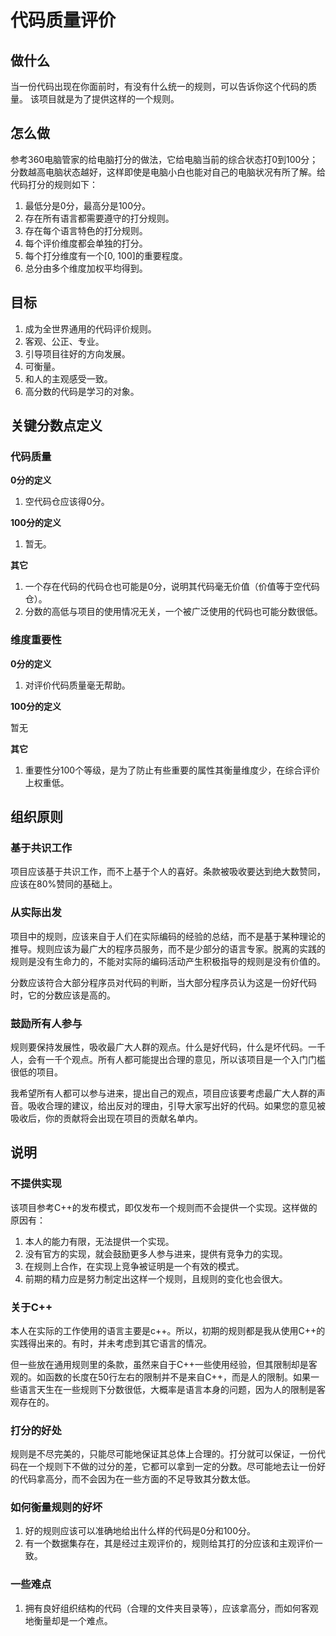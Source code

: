 <h1>代码质量评价</h1>

<h2>做什么</h2>

当一份代码出现在你面前时，有没有什么统一的规则，可以告诉你这个代码的质量。
该项目就是为了提供这样的一个规则。

<h2>怎么做</h2>

参考360电脑管家的给电脑打分的做法，它给电脑当前的综合状态打0到100分；分数越高电脑状态越好，这样即使是电脑小白也能对自己的电脑状况有所了解。给代码打分的规则如下：

1. 最低分是0分，最高分是100分。
2. 存在所有语言都需要遵守的打分规则。
3. 存在每个语言特色的打分规则。
4. 每个评价维度都会单独的打分。
5. 每个打分维度有一个[0, 100]的重要程度。
6. 总分由多个维度加权平均得到。


<h2>目标</h2>

1. 成为全世界通用的代码评价规则。
2. 客观、公正、专业。
3. 引导项目往好的方向发展。
4. 可衡量。
5. 和人的主观感受一致。
6. 高分数的代码是学习的对象。

<h2>关键分数点定义</h2>

<h3>代码质量</h3>

**0分的定义**

1. 空代码仓应该得0分。

**100分的定义**

1. 暂无。

**其它**

1. 一个存在代码的代码仓也可能是0分，说明其代码毫无价值（价值等于空代码仓）。
2. 分数的高低与项目的使用情况无关，一个被广泛使用的代码也可能分数很低。

<h3>维度重要性</h3>

**0分的定义**

1. 对评价代码质量毫无帮助。

**100分的定义**

暂无

**其它**

1. 重要性分100个等级，是为了防止有些重要的属性其衡量维度少，在综合评价上权重低。


<h2>组织原则</h2>

<h3>基于共识工作</h3>

项目应该基于共识工作，而不上基于个人的喜好。条款被吸收要达到绝大数赞同，应该在80%赞同的基础上。

<h3>从实际出发</h3>

项目中的规则，应该来自于人们在实际编码的经验的总结，而不是基于某种理论的推导。规则应该为最广大的程序员服务，而不是少部分的语言专家。脱离的实践的规则是没有生命力的，不能对实际的编码活动产生积极指导的规则是没有价值的。

分数应该符合大部分程序员对代码的判断，当大部分程序员认为这是一份好代码时，它的分数应该是高的。

<h3>鼓励所有人参与</h3>

规则要保持发展性，吸收最广大人群的观点。什么是好代码，什么是坏代码。一千人，会有一千个观点。所有人都可能提出合理的意见，所以该项目是一个入门门槛很低的项目。

我希望所有人都可以参与进来，提出自己的观点，项目应该要考虑最广大人群的声音。吸收合理的建议，给出反对的理由，引导大家写出好的代码。如果您的意见被吸收后，你的贡献将会出现在项目的贡献名单内。

<h2>说明</h2>

<h3>不提供实现</h3>

该项目参考C++的发布模式，即仅发布一个规则而不会提供一个实现。这样做的原因有：

1. 本人的能力有限，无法提供一个实现。
2. 没有官方的实现，就会鼓励更多人参与进来，提供有竞争力的实现。
3. 在规则上合作，在实现上竞争被证明是一个有效的模式。
4. 前期的精力应是努力制定出这样一个规则，且规则的变化也会很大。


<h3>关于C++</h3>

本人在实际的工作使用的语言主要是c++。所以，初期的规则都是我从使用C++的实践得出来的。有时，并未考虑到其它语言的情况。

但一些放在通用规则里的条款，虽然来自于C++一些使用经验，但其限制却是客观的。如函数的长度在50行左右的限制并不是来自C++，而是人的限制。如果一些语言天生在一些规则下分数很低，大概率是语言本身的问题，因为人的限制是客观存在的。

<h3>打分的好处</h3>

规则是不尽完美的，只能尽可能地保证其总体上合理的。打分就可以保证，一份代码在一个规则下不做的过分的差，它都可以拿到一定的分数。尽可能地去让一份好的代码拿高分，而不会因为在一些方面的不足导致其分数太低。

<h3>如何衡量规则的好坏</h3>

1. 好的规则应该可以准确地给出什么样的代码是0分和100分。
2. 有一个数据集存在，其是经过主观评价的，规则给其打的分应该和主观评价一致。

<h3>一些难点</h3>

1. 拥有良好组织结构的代码（合理的文件夹目录等），应该拿高分，而如何客观地衡量却是一个难点。